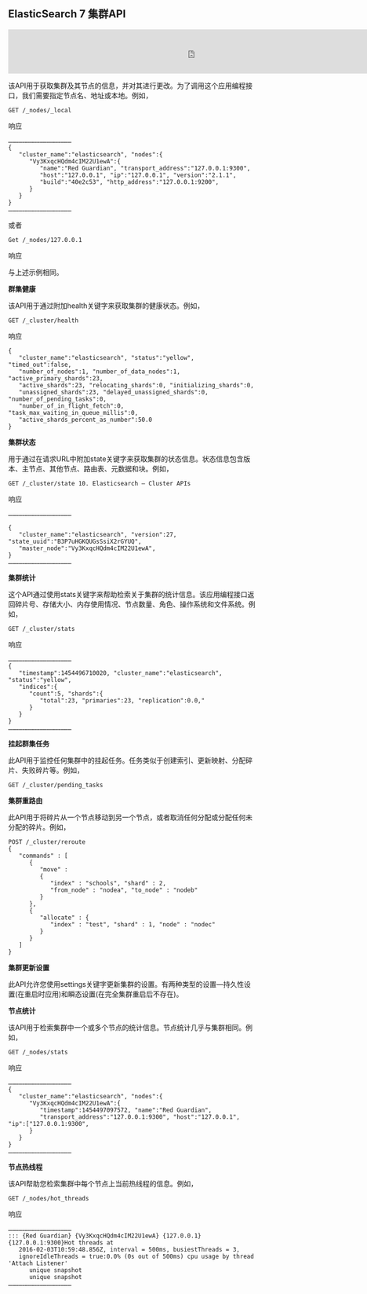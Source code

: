 ## ElasticSearch 7 集群API

<iframe id="iframeu4097238_0" name="iframeu4097238_0" src="https://pos.baidu.com/qcrm?conwid=760&amp;conhei=90&amp;rdid=4097238&amp;dc=3&amp;di=u4097238&amp;s1=257916431&amp;s2=2768650792&amp;dri=0&amp;dis=0&amp;dai=2&amp;ps=230x654&amp;enu=encoding&amp;exps=110261,110252,110011&amp;ant=0&amp;aa=1&amp;psi=4a294e6103f06437&amp;dcb=___adblockplus_&amp;dtm=HTML_POST&amp;dvi=0.0&amp;dci=-1&amp;dpt=none&amp;tsr=0&amp;tpr=1634345396753&amp;ti=ElasticSearch%207%20%E9%9B%86%E7%BE%A4API%2C%E5%AD%A6%E4%B9%A0ElasticSearch%207%20%E6%95%99%E7%A8%8B%2CElasticSearch%207%20%E6%9C%80&amp;ari=2&amp;ver=1012&amp;dbv=2&amp;drs=1&amp;pcs=1864x885&amp;pss=1864x3185&amp;cfv=0&amp;cpl=16&amp;chi=9&amp;cce=true&amp;cec=UTF-8&amp;tlm=1627002759&amp;prot=2&amp;rw=885&amp;ltu=https%3A%2F%2Fwww.kaifaxueyuan.com%2Fserver%2Felasticsearch7%2Felasticsearch-cluster-api.html&amp;ltr=https%3A%2F%2Fwww.kaifaxueyuan.com%2Fserver%2Felasticsearch7%2Felasticsearch-index-api.html&amp;ecd=1&amp;uc=1920x1032&amp;pis=-1x-1&amp;sr=1920x1080&amp;tcn=1634345397&amp;qn=c0ab48ad9bbcf2ab&amp;tt=1634345396740.50.50.50" width="760" height="90" scrolling="no" frameborder="0" style="box-sizing: border-box;"></iframe>



 该API用于获取集群及其节点的信息，并对其进行更改。为了调用这个应用编程接口，我们需要指定节点名、地址或本地。例如，

```
GET /_nodes/_local
```

响应

```
………………………………………………
{
   "cluster_name":"elasticsearch", "nodes":{
      "Vy3KxqcHQdm4cIM22U1ewA":{
         "name":"Red Guardian", "transport_address":"127.0.0.1:9300", 
         "host":"127.0.0.1", "ip":"127.0.0.1", "version":"2.1.1", 
         "build":"40e2c53", "http_address":"127.0.0.1:9200",
      }
   }
}
………………………………………………
```

 或者

```
Get /_nodes/127.0.0.1
```

响应

  与上述示例相同。

**群集健康**

 该API用于通过附加health关键字来获取集群的健康状态。例如，

```
GET /_cluster/health
```

响应

```
{
   "cluster_name":"elasticsearch", "status":"yellow", "timed_out":false,
   "number_of_nodes":1, "number_of_data_nodes":1, "active_primary_shards":23,
   "active_shards":23, "relocating_shards":0, "initializing_shards":0,
   "unassigned_shards":23, "delayed_unassigned_shards":0, "number_of_pending_tasks":0,
   "number_of_in_flight_fetch":0, "task_max_waiting_in_queue_millis":0,
   "active_shards_percent_as_number":50.0
}
```

**集群状态**

 用于通过在请求URL中附加state关键字来获取集群的状态信息。状态信息包含版本、主节点、其他节点、路由表、元数据和块。例如，

```
GET /_cluster/state 10. Elasticsearch — Cluster APIs
```

响应

```
………………………………………………

{
   "cluster_name":"elasticsearch", "version":27, "state_uuid":"B3P7uHGKQUGsSsiX2rGYUQ",
   "master_node":"Vy3KxqcHQdm4cIM22U1ewA",
}
………………………………………………
```

**集群统计**

 这个API通过使用stats关键字来帮助检索关于集群的统计信息。该应用编程接口返回碎片号、存储大小、内存使用情况、节点数量、角色、操作系统和文件系统。例如，

```
GET /_cluster/stats
```

响应

```
………………………………………………
{
   "timestamp":1454496710020, "cluster_name":"elasticsearch", "status":"yellow",
   "indices":{
      "count":5, "shards":{
         "total":23, "primaries":23, "replication":0.0,"
      }
   }
}
………………………………………………
```

**挂起群集任务**

 此API用于监控任何集群中的挂起任务。任务类似于创建索引、更新映射、分配碎片、失败碎片等。例如，

```
GET /_cluster/pending_tasks
```

**集群重路由**

 此API用于将碎片从一个节点移动到另一个节点，或者取消任何分配或分配任何未分配的碎片。例如，

```
POST /_cluster/reroute
{
   "commands" : [ 
      {
         "move" :
         {
            "index" : "schools", "shard" : 2,
            "from_node" : "nodea", "to_node" : "nodeb"
         }
      },
      {
         "allocate" : {
            "index" : "test", "shard" : 1, "node" : "nodec"
         }
      }
   ]
}
```

**集群更新设置**

 此API允许您使用settings关键字更新集群的设置。有两种类型的设置—持久性设置(在重启时应用)和瞬态设置(在完全集群重启后不存在)。

**节点统计**

 该API用于检索集群中一个或多个节点的统计信息。节点统计几乎与集群相同。例如，

```
GET /_nodes/stats
```

响应

```
………………………………………………
{
   "cluster_name":"elasticsearch", "nodes":{
      "Vy3KxqcHQdm4cIM22U1ewA":{
         "timestamp":1454497097572, "name":"Red Guardian", 
         "transport_address":"127.0.0.1:9300", "host":"127.0.0.1", "ip":["127.0.0.1:9300",
      }
   }
}
………………………………………………
```

**节点热线程**

该API帮助您检索集群中每个节点上当前热线程的信息。例如，

```
GET /_nodes/hot_threads
```

响应

```
………………………………………………
::: {Red Guardian} {Vy3KxqcHQdm4cIM22U1ewA} {127.0.0.1}{127.0.0.1:9300}Hot threads at 
   2016-02-03T10:59:48.856Z, interval = 500ms, busiestThreads = 3, 
   ignoreIdleThreads = true:0.0% (0s out of 500ms) cpu usage by thread 'Attach Listener'
      unique snapshot
      unique snapshot
………………………………………………
```